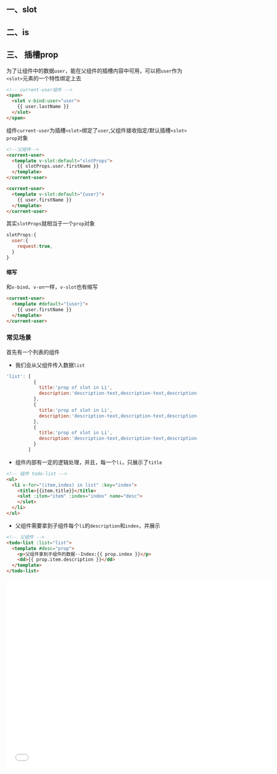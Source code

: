 

## 一、slot

## 二、is

## 三、<slot> 插槽prop

为了让组件中的数据`user`，能在父组件的插槽内容中可用，可以把`user`作为`<slot>`元素的一个特性绑定上去

```html
<!-- current-user组件 -->
<span>
  <slot v-bind:user="user">
    {{ user.lastName }}
  </slot>
</span>
```

组件`current-user`为插槽`<slot>`绑定了`user`,父组件接收指定/默认插槽`<slot>` `prop`对象

```html
<!--父组件--> 
<current-user>
  <template v-slot:default="slotProps">
    {{ slotProps.user.firstName }}
  </template>
</current-user>

<current-user>
  <template v-slot:default="{user}">
    {{ user.firstName }}
  </template>
</current-user>
```

其实`slotProps`就相当于一个`prop`对象

```js
slotProps:{
  user:{
    request:true,
  }
}
```

#### 缩写

和`v-bind`、`v-on`一样，`v-slot`也有缩写

```html
<current-user>
  <template #default="{user}">
    {{ user.firstName }}
  </template>
</current-user>
```

### 常见场景

首先有一个列表的组件

* 我们会从父组件传入数据`list`

```js
'list': [
          {
            title:'prop of slot in Li',
            description:'description-text,description-text,description-text,description-text'
          },
          {
            title:'prop of slot in Li',
            description:'description-text,description-text,description-text,description-text'
          },
          {
            title:'prop of slot in Li',
            description:'description-text,description-text,description-text,description-text'
          }
        ]
```

* 组件内部有一定的逻辑处理，并且，每一个`li`，只展示了`title`

```html
<!-- 组件 todo-list -->
<ul>
  <li v-for="(item,index) in list" :key="index">
    <title>{{item.title}}</title>
    <slot :item="item" :index="index" name="desc">
    </slot>
  </li>
</ul>
```

* 父组件需要拿到子组件每个`li`的`description`和`index`，并展示

```html
<!-- 父组件 -->
<todo-list :list="list">
  <template #desc="prop">
    <p>父组件拿到子组件的数据--Index:{{ prop.index }}</p>
    <dd>{{ prop.item.description }}</dd>
  </template>
</todo-list>
```


<iframe src="./iframe/slot-el/index.html" width="700px" height="500px" frameborder="0" scrolling="yes"> </iframe>